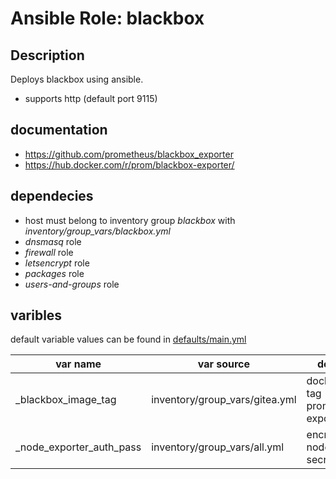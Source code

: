 # Ansible Role: blackbox

## Description

Deploys blackbox using ansible.

* supports http (default port 9115)

## documentation

* https://github.com/prometheus/blackbox_exporter
* https://hub.docker.com/r/prom/blackbox-exporter/

## dependecies

* host must belong to inventory group *blackbox* with *inventory/group_vars/blackbox.yml*
* *dnsmasq* role
* *firewall* role
* *letsencrypt* role
* *packages* role
* *users-and-groups* role

## varibles

default variable values can be found in [defaults/main.yml](defaults/main.yml)

| var name                   | var source                      | description                                   |
|----------------------------|---------------------------------|-----------------------------------------------|
| _blackbox_image_tag        | inventory/group_vars/gitea.yml  | docker image tag prom/blackbox-exporter:<tag> |
| _node_exporter_auth_pass   | inventory/group_vars/all.yml    | encrypted nodeexporter secret                 |